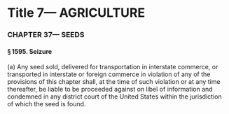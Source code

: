 
# Title 7— AGRICULTURE
### CHAPTER 37— SEEDS
#### § 1595. Seizure

(a) Any seed sold, delivered for transportation in interstate commerce, or transported in interstate or foreign commerce in violation of any of the provisions of this chapter shall, at the time of such violation or at any time thereafter, be liable to be proceeded against on libel of information and condemned in any district court of the United States within the jurisdiction of which the seed is found.
